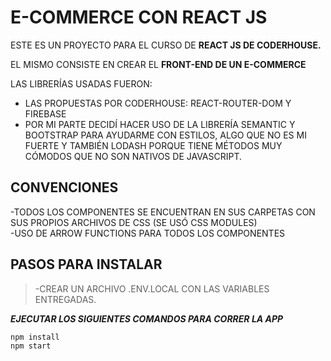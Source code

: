 # E-COMMERCE CON REACT JS  

ESTE ES UN PROYECTO PARA EL CURSO DE **REACT JS DE CODERHOUSE.**

EL MISMO CONSISTE EN CREAR EL **FRONT-END DE UN E-COMMERCE**

LAS LIBRERÍAS USADAS FUERON:
<ul>
<li>
LAS PROPUESTAS POR CODERHOUSE: REACT-ROUTER-DOM Y FIREBASE
</li>
<li>  
POR MI PARTE DECIDÍ HACER USO DE LA LIBRERÍA SEMANTIC Y BOOTSTRAP PARA AYUDARME
CON ESTILOS, ALGO QUE NO ES MI FUERTE Y TAMBIÉN LODASH PORQUE TIENE MÉTODOS
MUY CÓMODOS QUE NO SON NATIVOS DE JAVASCRIPT.
</li>
</ul>

## CONVENCIONES  

-TODOS LOS COMPONENTES SE ENCUENTRAN EN SUS CARPETAS CON SUS PROPIOS ARCHIVOS DE CSS (SE USÓ CSS MODULES)  
-USO DE ARROW FUNCTIONS PARA TODOS LOS COMPONENTES  

## PASOS PARA INSTALAR  

> -CREAR UN ARCHIVO .ENV.LOCAL CON LAS VARIABLES ENTREGADAS.

***EJECUTAR LOS SIGUIENTES COMANDOS PARA CORRER LA APP***

```javascript
npm install
npm start
```  

